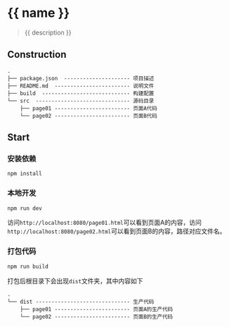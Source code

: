 # {{ name }}

> {{ description }}

## Construction
```
.
├── package.json  --------------------- 项目描述
├── README.md  ------------------------ 说明文件
├── build  ---------------------------- 构建配置
└── src  ------------------------------ 源码目录
    ├── page01 ------------------------ 页面A代码
    └── page02 ------------------------ 页面B代码
```

## Start
### 安装依赖
``` bash
npm install
```

### 本地开发
```bash
npm run dev
```
访问`http://localhost:8080/page01.html`可以看到页面A的内容，访问`http://localhost:8080/page02.html`可以看到页面B的内容，路径对应文件名。


### 打包代码
```bash
npm run build
```
打包后根目录下会出现`dist`文件夹，其中内容如下
```
.
└── dist ------------------------------ 生产代码
    ├── page01 ------------------------ 页面A的生产代码
    └── page02 ------------------------ 页面B的生产代码
```
